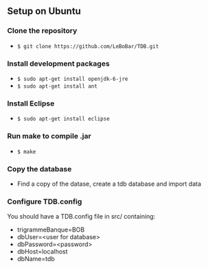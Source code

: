 ## Setup on Ubuntu
### Clone the repository
- `$ git clone https://github.com/LeBoBar/TDB.git`

### Install development packages
- `$ sudo apt-get install openjdk-6-jre`
- `$ sudo apt-get install ant`

### Install Eclipse
- `$ sudo apt-get install eclipse`

### Run make to compile .jar
- `$ make`

### Copy the database
- Find a copy of the datase, create a tdb database and import data

### Configure TDB.config
You should have a TDB.config file in src/ containing:
- trigrammeBanque=BOB
- dbUser=\<user for database>
- dbPassword=\<password>
- dbHost=localhost
- dbName=tdb
